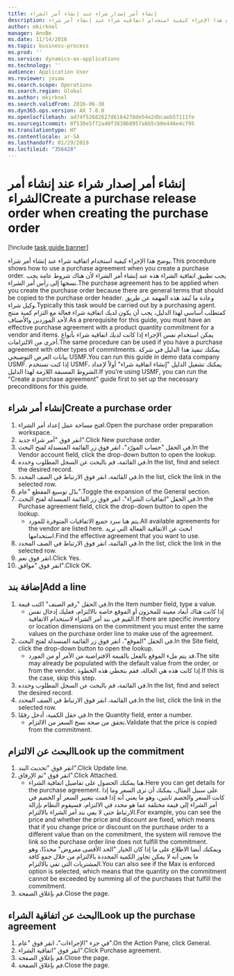 ```yaml
---
title: إنشاء أمر إصدار شراء عند إنشاء أمر الشراء
description: يوضح هذا الإجراء كيفية استخدام اتفاقية شراء عند إنشاء أمر شراء.
author: mkirknel
manager: AnnBe
ms.date: 11/14/2016
ms.topic: business-process
ms.prod: ''
ms.service: dynamics-ax-applications
ms.technology: ''
audience: Application User
ms.reviewer: josaw
ms.search.scope: Operations
ms.search.region: Global
ms.author: mkirknel
ms.search.validFrom: 2016-06-30
ms.dyn365.ops.version: AX 7.0.0
ms.openlocfilehash: ad74f52682627d6164270de54e2dbcaeb57111fe
ms.sourcegitcommit: 0f530e5f72a40f383868957a6b5cb0e446e4c795
ms.translationtype: HT
ms.contentlocale: ar-SA
ms.lasthandoff: 01/29/2019
ms.locfileid: "356428"
---
```

# <a name="create-a-purchase-release-order-when-creating-the-purchase-order"></a><span data-ttu-id="044fb-103">إنشاء أمر إصدار شراء عند إنشاء أمر الشراء</span><span class="sxs-lookup"><span data-stu-id="044fb-103">Create a purchase release order when creating the purchase order</span></span>

[!include [task guide banner](../../includes/task-guide-banner.md)]

<span data-ttu-id="044fb-104">يوضح هذا الإجراء كيفية استخدام اتفاقية شراء عند إنشاء أمر شراء.</span><span class="sxs-lookup"><span data-stu-id="044fb-104">This procedure shows how to use a purchase agreement when you create a purchase order.</span></span> <span data-ttu-id="044fb-105">يجب تطبيق اتفاقية الشراء هذه عند إنشاء أمر الشراء لأن هناك شروط عامة يجب نسخها إلى رأس أمر الشراء.</span><span class="sxs-lookup"><span data-stu-id="044fb-105">The purchase agreement has to be applied when you create the purchase order because there are general terms that should be copied to the purchase order header.</span></span> <span data-ttu-id="044fb-106">وعادة ما تُنفذ هذه المهمة عن طريق وكيل شراء.</span><span class="sxs-lookup"><span data-stu-id="044fb-106">Typically this task would be carried out by a purchasing agent.</span></span> <span data-ttu-id="044fb-107">كمتطلب أساسي لهذا الدليل، يجب أن يكون لديك اتفاقية شراء فعالة مع التزام كمية منتج لأحد الموردين والأصناف.</span><span class="sxs-lookup"><span data-stu-id="044fb-107">As a prerequisite for this guide, you must have an effective purchase agreement with a product quantity commitment for a vendor and items.</span></span> <span data-ttu-id="044fb-108">يمكن استخدام نفس الإجراء إذا كانت لديك اتفاقية شراء بأنواع أخرى من الالتزامات.</span><span class="sxs-lookup"><span data-stu-id="044fb-108">The same procedure can be used if you have a purchase agreement with other types of commitments.</span></span> <span data-ttu-id="044fb-109">يمكنك تنفيذ هذا الدليل في شركة بيانات العرض التوضيحي USMF.</span><span class="sxs-lookup"><span data-stu-id="044fb-109">You can run this guide in demo data company USMF.</span></span> <span data-ttu-id="044fb-110">إذا كنت تستخدم USMF، يمكنك تشغيل الدليل "إنشاء اتفاقية شراء" أولاً لإعداد الشروط المسبقة اللازمة لهذا الدليل.</span><span class="sxs-lookup"><span data-stu-id="044fb-110">If you’re using USMF, you can run the “Create a purchase agreement” guide first to set up the necessary preconditions for this guide.</span></span>


## <a name="create-a-purchase-order"></a><span data-ttu-id="044fb-111">إنشاء أمر شراء</span><span class="sxs-lookup"><span data-stu-id="044fb-111">Create a purchase order</span></span>
1. <span data-ttu-id="044fb-112">افتح مساحة عمل إعداد أمر الشراء.</span><span class="sxs-lookup"><span data-stu-id="044fb-112">Open the purchase order preparation workspace.</span></span>
2. <span data-ttu-id="044fb-113">انقر فوق "أمر شراء جديد".</span><span class="sxs-lookup"><span data-stu-id="044fb-113">Click New purchase order.</span></span>
3. <span data-ttu-id="044fb-114">في الحقل "حساب المورّد‬"، انقر فوق زر القائمة المنسدلة لفتح البحث.</span><span class="sxs-lookup"><span data-stu-id="044fb-114">In the Vendor account field, click the drop-down button to open the lookup.</span></span>
4. <span data-ttu-id="044fb-115">في القائمة، قم بالبحث عن السجل المطلوب وحدده.</span><span class="sxs-lookup"><span data-stu-id="044fb-115">In the list, find and select the desired record.</span></span>
5. <span data-ttu-id="044fb-116">في القائمة، انقر فوق الارتباط في الصف المحدد.</span><span class="sxs-lookup"><span data-stu-id="044fb-116">In the list, click the link in the selected row.</span></span>
6. <span data-ttu-id="044fb-117">بدّل توسيع المقطع "عام".</span><span class="sxs-lookup"><span data-stu-id="044fb-117">Toggle the expansion of the General section.</span></span>
7. <span data-ttu-id="044fb-118">في الحقل "اتفاقيات الشراء"، انقر فوق زر القائمة المنسدلة لفتح البحث.</span><span class="sxs-lookup"><span data-stu-id="044fb-118">In the Purchase agreement field, click the drop-down button to open the lookup.</span></span>
    * <span data-ttu-id="044fb-119">يتم هنا سرد جميع الاتفاقيات المتوفرة للمورد.</span><span class="sxs-lookup"><span data-stu-id="044fb-119">All available agreements for the vendor are listed here.</span></span> <span data-ttu-id="044fb-120">ابحث عن الاتفاقية الفعالة التي تريد استخدامها.</span><span class="sxs-lookup"><span data-stu-id="044fb-120">Find the effective agreement that you want to use.</span></span>  
8. <span data-ttu-id="044fb-121">في القائمة، انقر فوق الارتباط في الصف المحدد.</span><span class="sxs-lookup"><span data-stu-id="044fb-121">In the list, click the link in the selected row.</span></span>
9. <span data-ttu-id="044fb-122">انقر فوق نعم.</span><span class="sxs-lookup"><span data-stu-id="044fb-122">Click Yes.</span></span>
10. <span data-ttu-id="044fb-123">انقر فوق "موافق".</span><span class="sxs-lookup"><span data-stu-id="044fb-123">Click OK.</span></span>

## <a name="add-a-line"></a><span data-ttu-id="044fb-124">إضافة بند</span><span class="sxs-lookup"><span data-stu-id="044fb-124">Add a line</span></span>
1. <span data-ttu-id="044fb-125">في الحقل "رقم الصنف" اكتب قيمة.</span><span class="sxs-lookup"><span data-stu-id="044fb-125">In the Item number field, type a value.</span></span>
    * <span data-ttu-id="044fb-126">إذا كانت هناك أبعاد معينة للمخزون أو الموقع خاصة بالالتزام، فعليك إدخال نفس القيم في بند أمر الشراء لاستخدام الاتفاقية.</span><span class="sxs-lookup"><span data-stu-id="044fb-126">If there are specific inventory or location dimensions on the commitment you must enter the same values on the purchase order line to make use of the agreement.</span></span>  
2. <span data-ttu-id="044fb-127">في الحقل "الموقع"، انقر فوق زر القائمة المنسدلة لفتح البحث.</span><span class="sxs-lookup"><span data-stu-id="044fb-127">In the Site field, click the drop-down button to open the lookup.</span></span>
    * <span data-ttu-id="044fb-128">قد يتم ملء الموقع بالفعل بالقيمة الافتراضية من الأمر أو من المورد.</span><span class="sxs-lookup"><span data-stu-id="044fb-128">The site may already be populated with the default value from the order, or from the vendor.</span></span> <span data-ttu-id="044fb-129">إذا كانت هذه هي الحالة، فقم بتخطي هذه الخطوة.</span><span class="sxs-lookup"><span data-stu-id="044fb-129">If this is the case, skip this step.</span></span>  
3. <span data-ttu-id="044fb-130">في القائمة، قم بالبحث عن السجل المطلوب وحدده.</span><span class="sxs-lookup"><span data-stu-id="044fb-130">In the list, find and select the desired record.</span></span>
4. <span data-ttu-id="044fb-131">في القائمة، انقر فوق الارتباط في الصف المحدد.</span><span class="sxs-lookup"><span data-stu-id="044fb-131">In the list, click the link in the selected row.</span></span>
5. <span data-ttu-id="044fb-132">في حقل الكمية، أدخل رقمًا.</span><span class="sxs-lookup"><span data-stu-id="044fb-132">In the Quantity field, enter a number.</span></span>
    * <span data-ttu-id="044fb-133">تحقق من صحة نسخ السعر من الالتزام.</span><span class="sxs-lookup"><span data-stu-id="044fb-133">Validate that the price is copied from the commitment.</span></span>  

## <a name="look-up-the-commitment"></a><span data-ttu-id="044fb-134">البحث عن الالتزام</span><span class="sxs-lookup"><span data-stu-id="044fb-134">Look up the commitment</span></span>
1. <span data-ttu-id="044fb-135">انقر فوق "تحديث البند".</span><span class="sxs-lookup"><span data-stu-id="044fb-135">Click Update line.</span></span>
2. <span data-ttu-id="044fb-136">انقر فوق "تم الإرفاق".</span><span class="sxs-lookup"><span data-stu-id="044fb-136">Click Attached.</span></span>
    * <span data-ttu-id="044fb-137">هنا يمكنك الحصول على تفاصيل اتفاقية الشراء.</span><span class="sxs-lookup"><span data-stu-id="044fb-137">Here you can get details for the purchase agreement.</span></span> <span data-ttu-id="044fb-138">على سبيل المثال، يمكنك أن ترى السعر وما إذا كانت السعر والخصم ثابتين، وهو ما يعني أنه إذا قمت بتغيير السعر أو الخصم في أمر الشراء إلى قيمة مختلفة عما هو محدد في الالتزام، فسيقوم النظام بإزالة الارتباط حتى لا يفي بند أمر الشراء بالالتزام.</span><span class="sxs-lookup"><span data-stu-id="044fb-138">For example, you can see the price and whether the price and discount are fixed, which means that if you change price or discount on the purchase order to a different value than on the commitment, the system will remove the link so the purchase order line does not fulfill the commitment.</span></span> <span data-ttu-id="044fb-139">ويمكنك أيضا الاطلاع على ما إذا كان الخيار "الحد الأقصى مفروض" محددًا، وهو ما يعني أنه لا يمكن تجاوز الكمية المحددة بالالتزام من خلال جمع كافة المشتريات التي تفي بالالتزام.</span><span class="sxs-lookup"><span data-stu-id="044fb-139">You can also see if the Max is enforced option is selected, which means that the quantity on the commitment cannot be exceeded by summing all of the purchases that fulfill the commitment.</span></span>  
3. <span data-ttu-id="044fb-140">قم بإغلاق الصفحة.</span><span class="sxs-lookup"><span data-stu-id="044fb-140">Close the page.</span></span>

## <a name="look-up-the-purchase-agreement"></a><span data-ttu-id="044fb-141">البحث عن اتفاقية الشراء</span><span class="sxs-lookup"><span data-stu-id="044fb-141">Look up the purchase agreement</span></span>
1. <span data-ttu-id="044fb-142">في جزء "الإجراءات"، انقر فوق "عام".</span><span class="sxs-lookup"><span data-stu-id="044fb-142">On the Action Pane, click General.</span></span>
2. <span data-ttu-id="044fb-143">انقر فوق "اتفاقية الشراء".</span><span class="sxs-lookup"><span data-stu-id="044fb-143">Click Purchase agreement.</span></span>
3. <span data-ttu-id="044fb-144">قم بإغلاق الصفحة.</span><span class="sxs-lookup"><span data-stu-id="044fb-144">Close the page.</span></span>
4. <span data-ttu-id="044fb-145">قم بإغلاق الصفحة.</span><span class="sxs-lookup"><span data-stu-id="044fb-145">Close the page.</span></span>

